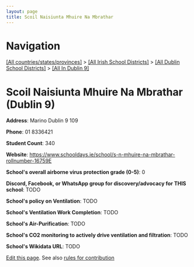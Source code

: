 ```yaml
---
layout: page
title: Scoil Naisiunta Mhuire Na Mbrathar
---
```

# Navigation

[[All countries/states/provinces]](../../../..) > [[All Irish School Districts]](../../..) > [[All Dublin School Districts]](../..) > [[All In Dublin 9]](..)

# Scoil Naisiunta Mhuire Na Mbrathar (Dublin 9)

**Address**: Marino Dublin 9 109

**Phone**: 01 8336421

**Student Count**: 340

**Website**: <https://www.schooldays.ie/school/s-n-mhuire-na-mbrathar-rollnumber-16759E>

**School's overall airborne virus protection grade (0-5)**: 0

**Discord, Facebook, or WhatsApp group for discovery/advocacy for THIS school**: TODO

**School's policy on Ventilation**: TODO

**School's Ventilation Work Completion**: TODO

**School's Air-Purification**: TODO

**School's CO2 monitoring to actively drive ventilation and filtration**: TODO

**School's Wikidata URL**: TODO


[Edit this page](https://github.com/ventilate-schools/Ireland/edit/main/./Dublin_9/Scoil_Naisiunta_Mhuire_Na_Mbrathar.md). See also [rules for contribution](../../../contribution-rules/)